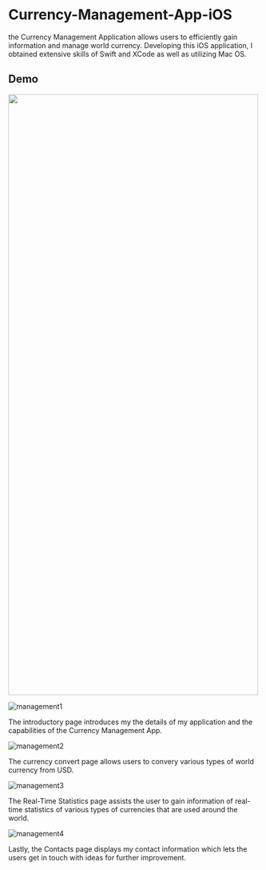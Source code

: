 # Currency-Management-App-iOS
the Currency Management Application allows users to efficiently gain information and manage world currency. Developing this iOS application, 
I obtained extensive skills of Swift and XCode as well as utilizing Mac OS. 

## Demo

<img src="https://user-images.githubusercontent.com/99574068/178650093-52db9c06-aa19-4916-9c33-6a9116b9ed33.gif" width="500" height="1200">

![management1](https://user-images.githubusercontent.com/99574068/178650232-cc1555c9-00a4-4cda-8ba0-b78eb8ce5695.PNG)

The introductory page introduces my the details of my application and the capabilities of the Currency Management App.

![management2](https://user-images.githubusercontent.com/99574068/178650330-36e38bfc-13ac-4fcc-8e0c-f386f2d87325.PNG)

The currency convert page allows users to convery various types of world currency from USD. 

![management3](https://user-images.githubusercontent.com/99574068/178650417-289b4f93-8d45-4cfc-aa4e-d68443fc866a.PNG)

The Real-Time Statistics page assists the user to gain information of real-time statistics of various types of currencies that are used around the world. 

![management4](https://user-images.githubusercontent.com/99574068/178650670-cbe7ba7b-a05f-46bf-918c-2c82bf0a9033.PNG)

Lastly, the Contacts page displays my contact information which lets the users get in touch with ideas for further improvement. 
